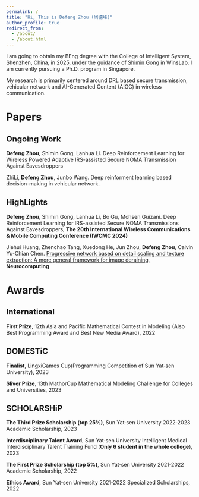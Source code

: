 ```yaml
---
permalink: /
title: "Hi, This is Defeng Zhou (周德峰)"
author_profile: true
redirect_from: 
  - /about/
  - /about.html
---
```


I am going to obtain my BEng degree with the College of Intelligent System, Shenzhen, China, in 2025, under the guidance of [Shimin Gong](https://scholar.google.com.sg/citations?user=AKffc_QAAAAJ&hl=en) in WinsLab.
I am currently pursuing a Ph.D. program in Singapore.

My research is primarily centered around DRL based secure transmission, vehicular network and AI-Generated Content (AIGC) in wireless communication.

Papers
======

Ongoing Work
------
**Defeng Zhou**, Shimin Gong, Lanhua Li.
Deep Reinforcement Learning for Wireless Powered Adaptive IRS-assisted Secure NOMA Transmission Against Eavesdroppers

ZhiLi, **Defeng Zhou**, Junbo Wang.
Deep reinforment learning based decision-making in vehicular network.

HighLights
------
**Defeng Zhou**, Shimin Gong, Lanhua Li, Bo Gu, Mohsen Guizani.
Deep Reinforcement Learning for IRS-assisted Secure NOMA Transmissions Against Eavesdroppers, **The 20th International Wireless Communications & Mobile Computing Conference (IWCMC 2024)**

Jiehui Huang, Zhenchao Tang, Xuedong He, Jun Zhou, **Defeng Zhou**, Calvin Yu-Chian Chen.
[Progressive network based on detail scaling and texture extraction: A more general framework for image deraining](https://www.sciencedirect.com/science/article/pii/S092523122301189X), **Neurocomputing** 



Awards
======

International
------
**First Prize**, 12th Asia and Pacific Mathematical Contest in Modeling (Also Best Programming Award and Best New Media Award), 2022

DOMESTiC
------
**Finalist**, LingxiGames Cup(Programming Competition of Sun Yat‑sen University), 2023

**Sliver Prize**, 13th MathorCup Mathematical Modeling Challenge for Colleges and Universities, 2023

SCHOLARSHiP
------
**The Third Prize Scholarship (top 25%)**, Sun Yat‑sen University 2022‑2023 Academic Scholarship, 2023

**Interdisciplinary Talent Award**, Sun Yat‑sen University Intelligent Medical Interdisciplinary Talent Training Fund (**Only 6 student in the whole college**), 2023

**The First Prize Scholarship (top 5%)**, Sun Yat‑sen University 2021‑2022 Academic Scholarship, 2022

**Ethics Award**, Sun Yat‑sen University 2021‑2022 Specialized Scholarships, 2022

<script type="text/javascript" id="clustrmaps" src="//clustrmaps.com/map_v2.js?d=Tu8P6Q9ThT-9QLseDrRdsK_sbJZeSyOqVJ3EypIV5S8&cl=ffffff&w=a"></script>